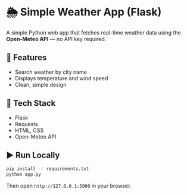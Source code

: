 
# 🌦️ Simple Weather App (Flask)

A simple Python web app that fetches real-time weather data using the **Open-Meteo API** — no API key required.

## 🚀 Features
- Search weather by city name
- Displays temperature and wind speed
- Clean, simple design

## 🧰 Tech Stack
- Flask
- Requests
- HTML, CSS
- Open-Meteo API

## ▶️ Run Locally
```bash
pip install -r requirements.txt
python app.py
```
Then open `http://127.0.0.1:5000` in your browser.
